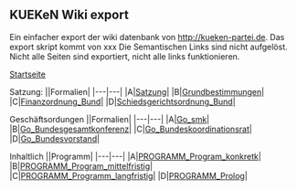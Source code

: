 ## KUEKeN Wiki export

Ein einfacher export der wiki datenbank von http://kueken-partei.de.
Das export skript kommt von xxx
Die Semantischen Links sind nicht aufgelöst. Nicht alle Seiten sind exportiert, nicht alle links funktionieren.



[Startseite](/wiki/Hauptseite.md)

Satzung:
||Formalien|
|---|---|
|A|[Satzung](/wiki/Satzung.md)|
|B|[Grundbestimmungen](/wiki/Grundbestimmungen.md)|
|C|[Finanzordnung_Bund](/wiki/Finanzordnung_Bund.md)|
|D|[Schiedsgerichtsordnung_Bund](/wiki/Schiedsgerichtsordnung_Bund.md)|

Geschäftsordungen
||Formalien|
|---|---|
|A|[Go_smk](/wiki/Go_smk.md)|
|B|[Go_Bundesgesamtkonferenz](/wiki/Go_Bundesgesamtkonferenz.md)|
|C|[Go_Bundeskoordinationsrat](/wiki/Go_Bundeskoordinationsrat.md)|
|D|[Go_Bundesvorstand](/wiki/Go_Bundesvorstand.md)|

Inhaltlich
||Programm|
|---|---|
|A|[PROGRAMM_Program_konkretk](/wiki/PROGRAMM_Program_konkret.md)|
|B|[PROGRAMM_Program_mittelfristig](/wiki/PROGRAMM_Program_mittelfristig.md)|
|C|[PROGRAMM_Programm_langfristig](/wiki/PROGRAMM_Programm_langfristig.md)|
|D|[PROGRAMM_Prolog](/wiki/PROGRAMM_Prolog.md)|

